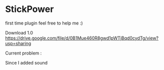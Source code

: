 # StickPower
first time plugin feel free to help me :)

Download 1.0 https://drive.google.com/file/d/0B1Mue460R8gwd1pWTjBqd0cydTg/view?usp=sharing




Current problem :

Since I added sound
